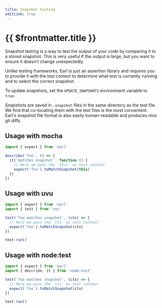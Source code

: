 ```yaml
---
title: Snapshot testing
editLink: true
---
```


# {{ $frontmatter.title }}

Snapshot testing is a way to test the output of your code by comparing it to a stored snapshot. This is very useful if the output is large, but you want to ensure it doesn't change unexpectedly.

Unlike testing frameworks, Earl is just an assertion library and requires you to provide it with the test context to determine what test is currently running and to select the correct snapshot.

To update snapshots, set the `UPDATE_SNAPSHOTS` environment variable to `true`.

Snapshots are saved in `.snapshot` files in the same directory as the test file. We find that co-locating them with the test files is the most convenient. Earl's snapshot file format is also easily human-readable and produces nice git diffs.

## Usage with mocha

```ts
import { expect } from 'earl'

describe('foo', () => {
  it('matches snapshot', function () {
    // Here we pass the `this` as test context
    expect('foo').toMatchSnapshot(this)
  })
})
```

## Usage with uvu

```ts
import { expect } from 'earl'
import { test } from 'uvu'

test('foo matches snapshot', (ctx) => {
  // Here we pass the `ctx` as test context
  expect('foo').toMatchSnapshot(ctx)
})

test.run()
```

## Usage with node:test

```ts
import { expect } from 'earl'
import { describe, it } from 'node:test'

test('foo matches snapshot', (ctx) => {
  // Here we pass the `ctx` as test context
  expect('foo').toMatchSnapshot(ctx)
})

test.run()
```
